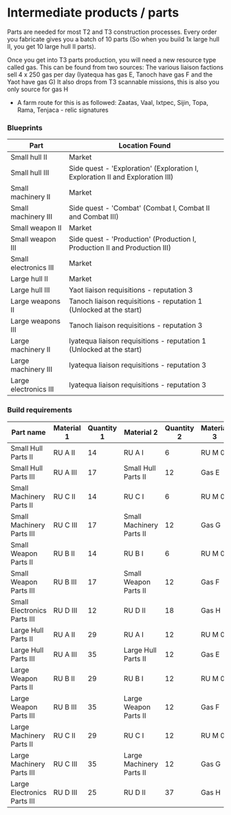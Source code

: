 # Intermediate products / parts

Parts are needed for most T2 and T3 construction processes. Every order you fabricate gives you a batch of 10 parts (So when you build 1x large hull II, you get 10 large hull II parts).

Once you get into T3 parts production, you will need a new resource type called gas. This can be found from two sources:
The various liaison factions sell 4 x 250 gas per day (Iyatequa has gas E, Tanoch have gas F and the Yaot have gas G)
It also drops from T3 scannable missions, this is also you only source for gas H
- A farm route for this is as followed: Zaatas, Vaal, Ixtpec, Sijin, Topa, Rama, Tenjaca - relic signatures


### Blueprints

|Part                 |Location Found                                                            |
|---------------------|--------------------------------------------------------------------------|
|Small hull II        |Market                                                                    |
|Small hull III       |Side quest - 'Exploration' (Exploration I, Exploration II and Exploration III)                                                 |
|Small machinery II   |Market                                                                    |
|Small machinery III  |Side quest - 'Combat' (Combat I, Combat II and Combat III)                |
|Small weapon II      |Market                                                                    |
|Small weapon III     |Side quest - 'Production' (Production I, Production II and Production III)|
|Small electronics III|Market                                                                    |
|Large hull II        |Market                                                                    |
|Large hull III       |Yaot liaison requisitions - reputation 3                                  |
|Large weapons II     |Tanoch liaison requisitions - reputation 1 (Unlocked at the start)        |
|Large weapons III    |Tanoch liaison requisitions - reputation 3                                |
|Large machinery II   |Iyatequa liaison requisitions - reputation 1 (Unlocked at the start)      |
|Large machinery III  |Iyatequa liaison requisitions - reputation 3                              |
|Large electronics III|Iyatequa liaison requisitions - reputation 3                              |

### Build requirements

|Part name                  |Material 1|Quantity 1|Material 2              |Quantity 2|Material 3|Quantity 3|
|---------------------------|----------|----------|------------------------|----------|----------|----------|
|Small Hull Parts II        |RU A II   |14        |RU A I                  |6         |RU M 0    |12        |
|Small Hull Parts III       |RU A III  |17        |Small Hull Parts II     |12        |Gas E     |8         |
|Small Machinery Parts II   |RU C II   |14        |RU C I                  |6         |RU M 0    |12        |
|Small Machinery Parts III  |RU C III  |17        |Small Machinery Parts II|12        |Gas G     |8         |
|Small Weapon Parts II      |RU B II   |14        |RU B I                  |6         |RU M 0    |12        |
|Small Weapon Parts III     |RU B III  |17        |Small Weapon Parts II   |12        |Gas F     |8         |
|Small Electronics Parts III|RU D III  |12        |RU D II                 |18        |Gas H     |6         |
|Large Hull Parts II        |RU A II   |29        |RU A I                  |12        |RU M 0    |25        |
|Large Hull Parts III       |RU A III  |35        |Large Hull Parts II     |12        |Gas E     |17        |
|Large Weapon Parts II      |RU B II   |29        |RU B I                  |12        |RU M 0    |25        |
|Large Weapon Parts III     |RU B III  |35        |Large Weapon Parts II   |12        |Gas F     |17        |
|Large Machinery Parts II   |RU C II   |29        |RU C I                  |12        |RU M 0    |25        |
|Large Machinery Parts III  |RU C III  |35        |Large Machinery Parts II|12        |Gas G     |17        |
|Large Electronics Parts III|RU D III  |25        |RU D II                 |37        |Gas H     |12        |
